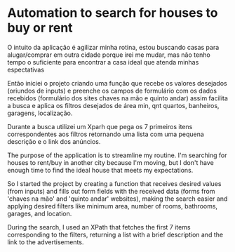 # Automation to search for houses to buy or rent
 
O intuito da aplicação é agilizar minha rotina, estou buscando casas para alugar/comprar em outra cidade porque irei me mudar, mas não tenho tempo o suficiente para encontrar a casa ideal que atenda minhas espectativas 

Então iniciei o projeto criando uma função que recebe os valores desejados (oriundos de inputs) e preenche os campos de formulário com os dados recebidos (formulário dos sites chaves na mão e quinto andar) assim facilita a busca e aplica os filtros desejados de área min, qnt quartos, banheiros, garagens, localização.

Durante a busca utilizei um Xparh que pega os 7 primeiros itens correspondentes aos filtros retornando uma lista com uma pequena descrição e o link dos  anúncios.



The purpose of the application is to streamline my routine. I'm searching for houses to rent/buy in another city because I'm moving, but I don't have enough time to find the ideal house that meets my expectations.

So I started the project by creating a function that receives desired values (from inputs) and fills out form fields with the received data (forms from 'chaves na mão' and 'quinto andar' websites), making the search easier and applying desired filters like minimum area, number of rooms, bathrooms, garages, and location.

During the search, I used an XPath that fetches the first 7 items corresponding to the filters, returning a list with a brief description and the link to the advertisements.

